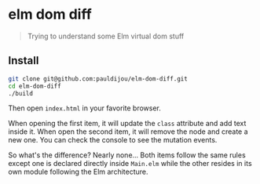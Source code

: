 # elm dom diff

> Trying to understand some Elm virtual dom stuff

## Install

```bash
git clone git@github.com:pauldijou/elm-dom-diff.git
cd elm-dom-diff
./build
```

Then open `index.html` in your favorite browser.

When opening the first item, it will update the `class` attribute and add text inside it. When open the second item, it will remove the node and create a new one. You can check the console to see the mutation events.

So what's the difference? Nearly none... Both items follow the same rules except one is declared directly inside `Main.elm` while the other resides in its own module following the Elm architecture.

